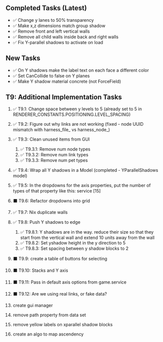 
## Completed Tasks (Latest)
- ✅ Change y lanes to 50% transparency
- ✅ Make x,z dimensions match group shadow
- ✅ Remove front and left vertical walls
- ✅ Remove all child walls inside back and right walls
- ✅ Fix Y-parallel shadows to activate on load

## New Tasks
- ✅ On Y shadows make the label text on each face a different color
- ✅ Set CanCollide to false on Y planes
- ✅ Make Y shadow material concrete (not ForceField)

## T9: Additional Implementation Tasks

1. ✅ T9.1: Change space between y levels to 5 (already set to 5 in RENDERER_CONSTANTS.POSITIONING.LEVEL_SPACING)
2. ✅ T9.2: Figure out why links are not working (fixed - node UUID mismatch with harness_file_ vs harness_node_)
3. ✅ T9.3: Clean unused items from GUI
   1. ✅ T9.3.1: Remove num node types
   2. ✅ T9.3.2: Remove num link types
   3. ✅ T9.3.3: Remove num pet types
4. ✅ T9.4: Wrap all Y shadows in a Model (completed - YParallelShadows model)
5. ✅ T9.5: In the dropdowns for the axis properties, put the number of types of that property like this: service [15]
6. ⬛ T9.6: Refactor dropdowns into grid
7. ✅ T9.7: Nix duplicate walls
8. ✅ T9.8: Push Y shadows to edge
   1. ✅ T9.8.1: Y shadows are in the way. reduce their size so that they start from the vertical wall and extend 10 units away from the wall
   2. ✅ T9.8.2: Set yshadow height in the y direction to 5
   3. ✅ T9.8.3: Set spacing between y shadow blocks to 2
9. ⬛ T9.9: create a table of buttons for selecting 
10. ⬛ T9.10: Stacks and Y axis
11. ⬛ T9.11: Pass in default axis options from game.service
12. ⬛ T9.12: Are we using real links, or fake data?
13. create gui manager
14. remove path property from data set

15. remove yellow labels on xparallel shadow blocks
16. create an algo to map ascendency
